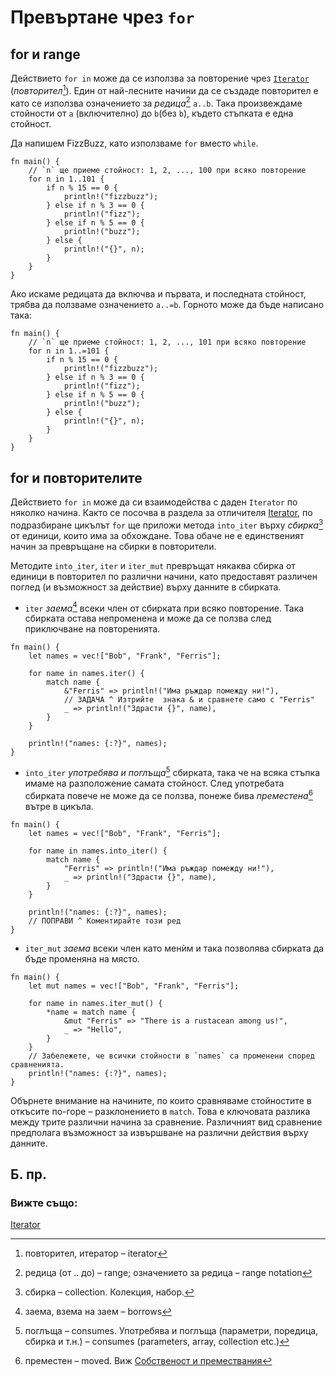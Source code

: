 # Превъртане чрез `for` 

## for и range

Действието `for in` може да се използва за повторение чрез [`Iterator`][iter]
(*повторител*[^iterator]). Един от най-лесните начини да се създаде повторител е като се
използва означението за *редица*[^range] `a..b`. Така произвеждаме стойности от `a`
(включително) до `b`(без `b`), където стъпката е една стойност.

Да напишем FizzBuzz, като използваме `for` вместо `while`.

```rust,editable
fn main() {
    // `n` ще приеме стойност: 1, 2, ..., 100 при всяко повторение
    for n in 1..101 {
        if n % 15 == 0 {
            println!("fizzbuzz");
        } else if n % 3 == 0 {
            println!("fizz");
        } else if n % 5 == 0 {
            println!("buzz");
        } else {
            println!("{}", n);
        }
    }
}
```

Ако искаме редицата да включва и първата, и последната стойност, трябва да
ползваме означението `a..=b`. Горното може да бъде написано така:

```rust,editable
fn main() {
    // `n` ще приеме стойност: 1, 2, ..., 101 при всяко повторение
    for n in 1..=101 {
        if n % 15 == 0 {
            println!("fizzbuzz");
        } else if n % 3 == 0 {
            println!("fizz");
        } else if n % 5 == 0 {
            println!("buzz");
        } else {
            println!("{}", n);
        }
    }
}
```

## for и повторителите

Действието `for in` може да си взаимодейства с даден `Iterator` по няколко
начина. Както се посочва в раздела за отличителя [Iterator][iter], по подразбиране цикълът
`for` ще приложи метода `into_iter` върху *сбирка*[^collection] от единици, които има за
обхождане. Това обаче не е единственият начин за превръщане на сбирки в
повторители.

Методите `into_iter`, `iter` и `iter_mut` превръщат някаква сбирка от единици в
повторител по различни начини, като предоставят различен поглед (и възможност
за действие) върху данните в сбирката.

* `iter` *заема*[^borrows] всеки член от сбирката при всяко повторение. Така
  сбирката остава непроменена и може да се ползва след приключване на
  повторенията.

```rust,editable
fn main() {
    let names = vec!["Bob", "Frank", "Ferris"];

    for name in names.iter() {
        match name {
            &"Ferris" => println!("Има ръждар помежду ни!"),
            // ЗАДАЧА ^ Изтрийте  знака & и сравнете само с "Ferris"
            _ => println!("Здрасти {}", name),
        }
    }
    
    println!("names: {:?}", names);
}
```

* `into_iter` *употребява и поглъща*[^consumes] сбирката, така че на всяка стъпка имаме на
  разположение самата стойност. След употребата сбирката повече не може да се
  ползва, понеже бива *преместена*[^moved] вътре в цикъла.
```rust,editable,ignore,mdbook-runnable
fn main() {
    let names = vec!["Bob", "Frank", "Ferris"];

    for name in names.into_iter() {
        match name {
            "Ferris" => println!("Има ръждар помежду ни!"),
            _ => println!("Здрасти {}", name),
        }
    }
    
    println!("names: {:?}", names);
    // ПОПРАВИ ^ Коментирайте този ред
}
```

* `iter_mut` *заема* всеки член като менѝм и така позволява сбирката да бъде
  променяна на място.
```rust,editable
fn main() {
    let mut names = vec!["Bob", "Frank", "Ferris"];

    for name in names.iter_mut() {
        *name = match name {
            &mut "Ferris" => "There is a rustacean among us!",
            _ => "Hello",
        }
    }
    // Забележете, че всички стойности в `names` са променени според сравненията.
    println!("names: {:?}", names);
}
```

Обърнете внимание на начините, по които сравняваме стойностите в откъсите по-горе –
разклонението в `match`. Това е ключовата разлика между трите различни начина
за сравнение. Различният вид сравнение предполага възможност за извършване на
различни действия върху данните.

## Б. пр.

[^iterator]: повторител, итератор – iterator

[^range]: редица (от .. до) – range; означението за редица – range notation

[^collection]: сбирка – collection. Колекция, набор.

[^borrows]: заема, взема на заем – borrows

[^consumes]: поглъща – consumes. Употребява и поглъща (параметри, поредица, сбирка и т.н.)
  – consumes (parameters, array, collection etc.)

[^moved]: преместен – moved. Виж [Собственост и премествания][move]

### Вижте също:

[Iterator][iter]

[iter]: ../trait/iter.md
[move]: ../scope/move.md
